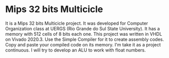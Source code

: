 # Mips 32 bits Multicicle
It is a Mips 32 bits Multicicle project. It was developed for Computer Organization class at UERGS (Rio Grande do Sul State University). It has a memory with 512 cells of 8 bits each one. This project was written in VHDL on Vivado 2020.3. Use the Simple Compiler for it to create assembly codes. Copy and paste your compiled code on its memory.  I'm take it as a project continuous. I will try to develop an ALU to work with float numbers.

